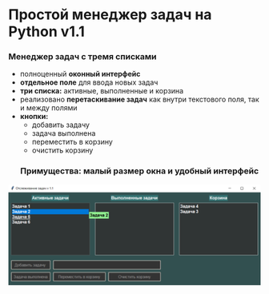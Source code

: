 # Простой менеджер задач на Python v1.1
### Менеджер задач с тремя списками
- полноценный **оконный интерфейс**
- **отдельное поле** для ввода новых задач
- **три списка:** активные, выполненные и корзина
- реализовано **перетаскивание задач** как внутри
текстового поля, так и между полями
- **кнопки:**
  - добавить задачу
  - задача выполнена
  - переместить в корзину
  - очистить корзину</br>
  ### Примущества: малый размер окна и удобный интерфейс
![app window](app_image.png)